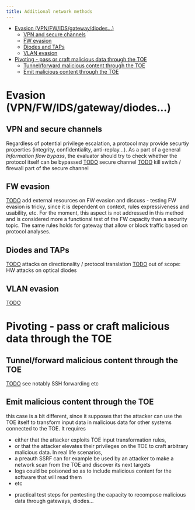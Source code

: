 ```yaml
---
title: Additional network methods  
---
```


- [Evasion (VPN/FW/IDS/gateway/diodes...)](#evasion-vpnfwidsgatewaydiodes)
  - [VPN and secure channels](#vpn-and-secure-channels)
  - [FW evasion](#fw-evasion)
  - [Diodes and TAPs](#diodes-and-taps)
  - [VLAN evasion](#vlan-evasion)
- [Pivoting - pass or craft malicious data through the TOE](#pivoting---pass-or-craft-malicious-data-through-the-toe)
  - [Tunnel/forward malicious content through the TOE](#tunnelforward-malicious-content-through-the-toe)
  - [Emit malicious content through the TOE](#emit-malicious-content-through-the-toe)




# Evasion (VPN/FW/IDS/gateway/diodes...)
## VPN and secure channels
Regardless of potential privilege escalation, a protocol may provide securtiy properties (integrity, confidentiality, anti-replay...). As a part of a general *Information flow bypass*, the evaluator should try to check whether the protocol itself can be bypassed
[TODO] secure channel
[TODO] kill switch / firewall part of the secure channel
## FW evasion
[TODO] add external resources on FW evasion and discuss - testing FW evasion is tricky, since it is dependent on context, rules expressiveness and usability, etc. For the moment, this aspect is not addressed in this method and is considered more a functional test of the FW capacity than a security topic. The same rules holds for gateway that allow or block traffic based on protocol analyses.
## Diodes and TAPs
[TODO] attacks on directionality / protocol translation
[TODO] out of scope: HW attacks on optical diodes
## VLAN evasion
[TODO] 


# Pivoting - pass or craft malicious data through the TOE
## Tunnel/forward malicious content through the TOE
[TODO] see notably SSH forwarding etc
## Emit malicious content through the TOE 
this case is a bit different, since it supposes that the attacker can use the TOE itself to transform input data in malicious data for other systems connected to the TOE. It requires 
 - either that the attacker exploits TOE input transformation rules,  
 - or that the attacker elevates their privileges on the TOE to craft arbitrary malicious data. In real life scenarios,
 - a preauth SSRF can for example be used by an attacker to make a network scan from the TOE and discover its next targets
 - logs could be poisoned so as to include malicious content for the software that will read them
 - etc

[TODO]: add:
 - practical test steps for pentesting the capacity to recompose malicious data through gateways, diodes...


